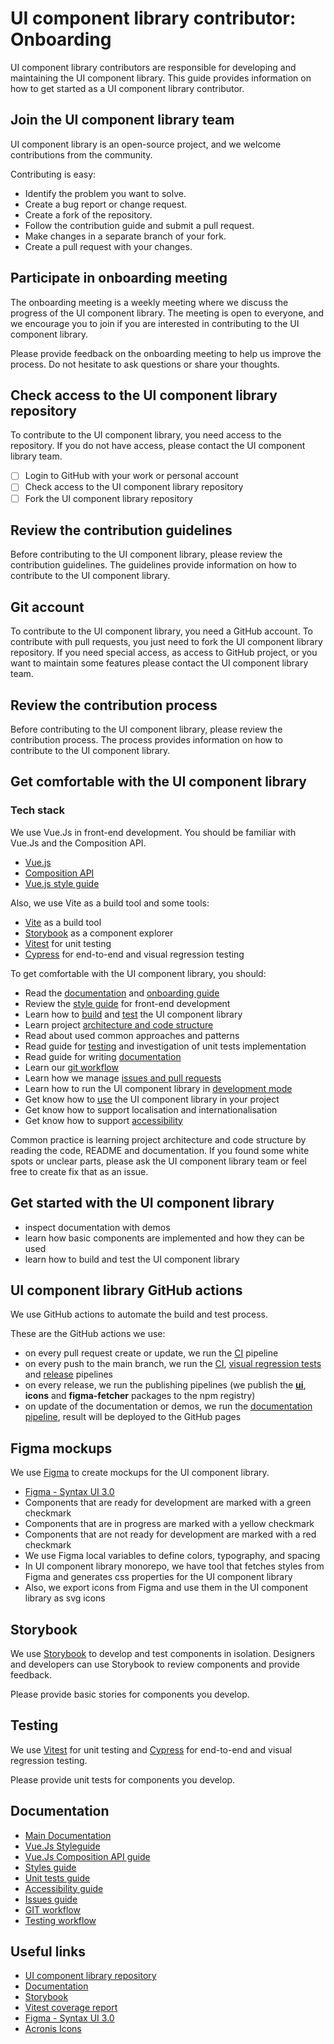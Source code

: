 # UI component library contributor: Onboarding

UI component library contributors are responsible for developing and maintaining the UI component library.
This guide provides information on how to get started as a UI component library contributor.

## Join the UI component library team

UI component library is an open-source project, and we welcome contributions from the community.

Contributing is easy:

- Identify the problem you want to solve.
- Create a bug report or change request.
- Create a fork of the repository.
- Follow the contribution guide and submit a pull request.
- Make changes in a separate branch of your fork.
- Create a pull request with your changes.

## Participate in onboarding meeting

The onboarding meeting is a weekly meeting where we discuss the progress of the UI component library.
The meeting is open to everyone, and we encourage you to join if you are interested in contributing to the UI component library.

Please provide feedback on the onboarding meeting to help us improve the process.
Do not hesitate to ask questions or share your thoughts.

## Check access to the UI component library repository

To contribute to the UI component library, you need access to the repository.
If you do not have access, please contact the UI component library team.

- [ ] Login to GitHub with your work or personal account
- [ ] Check access to the UI component library repository
- [ ] Fork the UI component library repository

## Review the contribution guidelines

Before contributing to the UI component library, please review the contribution guidelines.
The guidelines provide information on how to contribute to the UI component library.

## Git account

To contribute to the UI component library, you need a GitHub account.
To contribute with pull requests, you just need to fork the UI component library repository.
If you need special access, as access to GitHub project,
or you want to maintain some features please contact the UI component library team.

## Review the contribution process

Before contributing to the UI component library, please review the contribution process.
The process provides information on how to contribute to the UI component library.

## Get comfortable with the UI component library

### Tech stack

We use Vue.Js in front-end development. You should be familiar with Vue.Js and the Composition API.

- [Vue.js](https://vuejs.org/)
- [Composition API](https://vuejs.org/guide/extras/composition-api-faq.html)
- [Vue.js style guide](https://vuejs.org/style-guide/)

Also, we use Vite as a build tool and some tools:

- [Vite](https://vitejs.dev/) as a build tool
- [Storybook](https://storybook.js.org/) as a component explorer
- [Vitest](https://vitest.dev/) for unit testing
- [Cypress](https://jestjs.io/) for end-to-end and visual regression testing

To get comfortable with the UI component library, you should:

- Read the [documentation](https://acronis.github.io/ui-component-library) and [onboarding guide](https://acronis.github.io/ui-component-library/guide/onboarding.html)
- Review the [style guide](https://acronis.github.io/ui-component-library/styleguide/vue.html) for front-end development
- Learn how to [build](https://acronis.github.io/ui-component-library/guide/build.html) and [test](https://acronis.github.io/ui-component-library/guide/testing.html) the UI component library
- Learn project [architecture and code structure](https://github.com/acronis/ui-component-library/blob/main/README.md)
- Read about used common approaches and patterns
- Read guide for [testing](https://acronis.github.io/ui-component-library/guide/testing.html) and investigation of unit tests implementation
- Read guide for writing [documentation](https://acronis.github.io/ui-component-library/styleguide/documentation.html)
- Learn our [git workflow](https://acronis.github.io/ui-component-library/guide/git.html)
- Learn how we manage [issues and pull requests](https://acronis.github.io/ui-component-library/styleguide/issues.html)
- Learn how to run the UI component library in [development mode](https://acronis.github.io/ui-component-library/guide/development.html)
- Get know how to [use](https://acronis.github.io/ui-component-library/guide/install.html) the UI component library in your project
- Get know how to support localisation and internationalisation
- Get know how to support [accessibility](https://acronis.github.io/ui-component-library/styleguide/accessibility.html)

Common practice is learning project architecture and code structure by reading the code, README and documentation.
If you found some white spots or unclear parts,
please ask the UI component library team or feel free to create fix that as an issue.

## Get started with the UI component library

- inspect documentation with demos
- learn how basic components are implemented and how they can be used
- learn how to build and test the UI component library

## UI component library GitHub actions

We use GitHub actions to automate the build and test process.

These are the GitHub actions we use:

- on every pull request create or update, we run the [CI](https://github.com/acronis/ui-component-library/actions/workflows/ci.yml) pipeline
- on every push to the main branch, we run the [CI](https://github.com/acronis/ui-component-library/actions/workflows/ci.yml), [visual regression tests](https://github.com/acronis/ui-component-library/actions/workflows/visual-regression.yml) and [release](https://github.com/acronis/ui-component-library/actions/workflows/ui-release.yml) pipelines
- on every release, we run the publishing pipelines (we publish the **[ui](https://github.com/acronis/ui-component-library/actions/workflows/ui-npm-publish.yml)**, **icons** and **figma-fetcher** packages to the npm registry)
- on update of the documentation or demos, we run the [documentation pipeline](https://github.com/acronis/ui-component-library/actions/workflows/docs-deploy.yml), result will be deployed to the GitHub pages

## Figma mockups

We use [Figma](https://www.figma.com/design/6nFlVmwDwvGloglQHxyElh/Syntax-UI-3.0?m=auto&t=UdCyS53msjFrcILL-6) to create mockups for the UI component library.

- [Figma - Syntax UI 3.0](https://www.figma.com/design/6nFlVmwDwvGloglQHxyElh/Syntax-UI-3.0?m=auto&t=UdCyS53msjFrcILL-6)
- Components that are ready for development are marked with a green checkmark
- Components that are in progress are marked with a yellow checkmark
- Components that are not ready for development are marked with a red checkmark
- We use Figma local variables to define colors, typography, and spacing
- In UI component library monorepo, we have tool that fetches styles from Figma and generates css properties for the UI component library
- Also, we export icons from Figma and use them in the UI component library as svg icons

## Storybook

We use [Storybook](https://acronis.github.io/ui-component-library/storybook) to develop and test components in isolation.
Designers and developers can use Storybook to review components and provide feedback.

Please provide basic stories for components you develop.

## Testing

We use [Vitest](https://vitest.dev) for unit testing and [Cypress](https://www.cypress.io/) for end-to-end and visual regression testing.

Please provide unit tests for components you develop.

## Documentation

- [Main Documentation](https://acronis.github.io/ui-component-library)
- [Vue.Js Styleguide](https://acronis.github.io/ui-component-library/styleguide/vue.html)
- [Vue.Js Composition API guide](https://acronis.github.io/ui-component-library/styleguide/composable.html)
- [Styles guide](https://acronis.github.io/ui-component-library/styleguide/styles.html)
- [Unit tests guide](https://acronis.github.io/ui-component-library/styleguide/test.html)
- [Accessibility guide](https://acronis.github.io/ui-component-library/styleguide/accessibility.html)
- [Issues guide](https://acronis.github.io/ui-component-library/styleguide/issues.html)
- [GIT workflow](https://acronis.github.io/ui-component-library/styleguide/git.html)
- [Testing workflow](https://acronis.github.io/ui-component-library/guide/testing.html)

## Useful links

- [UI component library repository](https://github.com/acronis/ui-component-library)
- [Documentation](https://acronis.github.io/ui-component-library)
- [Storybook](https://acronis.github.io/ui-component-library/storybook)
- [Vitest coverage report](https://acronis.github.io/ui-component-library/coverage/)
- [Figma - Syntax UI 3.0](https://www.figma.com/design/6nFlVmwDwvGloglQHxyElh/Syntax-UI-3.0?m=auto&t=UdCyS53msjFrcILL-6)
- [Acronis Icons](https://www.figma.com/design/SeWLzXxzzYfvfjzzbTYUl1/05-Icons---Glyphs?node-id=784-2)
